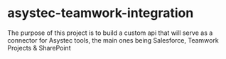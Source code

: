 # asystec-teamwork-integration
The purpose of this project is to build a custom api that will serve as a connector for Asystec tools, the main ones being Salesforce, Teamwork Projects &amp; SharePoint
